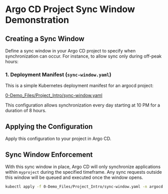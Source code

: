 
# Argo CD Project Sync Window Demonstration

## Creating a Sync Window
Define a sync window in your Argo CD project to specify when synchronization can occur. For instance, to allow sync only during off-peak hours:

### 1. Deployment Manifest (`sync-window.yaml`)

This is a simple Kubernetes deployment manifest for an argocd project:

[0-Demo_Files/Project_Intro/sync-window.yaml](https://github.com/RensVgb/ArgoCD-Complete-Master-Course/blob/main/0-Demo_Files/Project_Intro/sync-window.yaml)

This configuration allows synchronization every day starting at 10 PM for a duration of 8 hours.

## Applying the Configuration
Apply this configuration to your project in Argo CD.

## Sync Window Enforcement
With this sync window in place, Argo CD will only synchronize applications within `myproject` during the specified timeframe. Any sync requests outside this window will be queued and executed once the window opens.

```bash
kubectl apply -f 0-Demo_Files/Project_Intro/sync-window.yaml -n argocd

```
